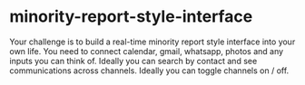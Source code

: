 # minority-report-style-interface
Your challenge is to build a real-time minority report style interface into your own life. You need to connect calendar, gmail, whatsapp, photos and any inputs you can think of. Ideally you can search by contact and see communications across channels. Ideally you can toggle channels on / off.
